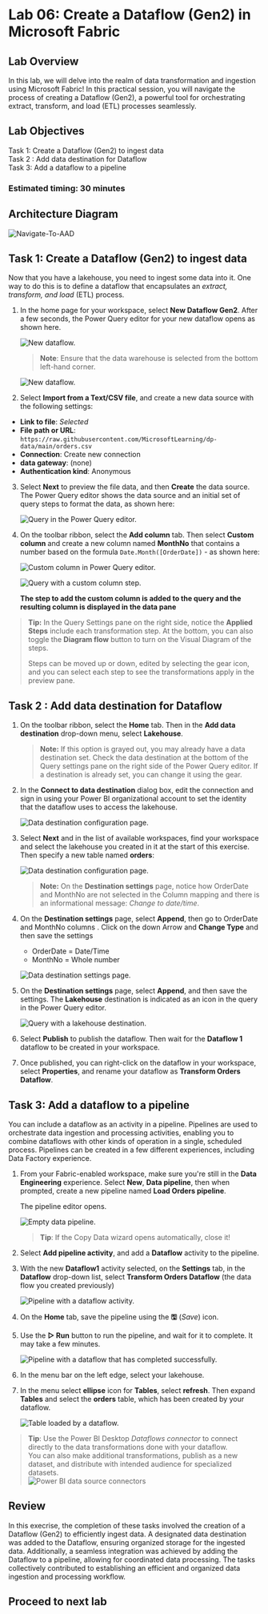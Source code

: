 # Lab 06: Create a Dataflow (Gen2) in Microsoft Fabric

## Lab Overview

In this lab, we will delve into the realm of data transformation and ingestion using Microsoft Fabric! In this practical session, you will navigate the process of creating a Dataflow (Gen2), a powerful tool for orchestrating extract, transform, and load (ETL) processes seamlessly.

## Lab Objectives

Task 1:  Create a Dataflow (Gen2) to ingest data<br>
Task 2 : Add data destination for Dataflow<br>
Task 3:  Add a dataflow to a pipeline<br>

  
### Estimated timing: 30 minutes

## Architecture Diagram

![Navigate-To-AAD](./Images/ws/lab_04.png)

## Task 1:  Create a Dataflow (Gen2) to ingest data

 Now that you have a lakehouse, you need to ingest some data into it. One way to do this is to define a dataflow that encapsulates an *extract, transform, and load* (ETL) process.

1. In the home page for your workspace, select **New Dataflow Gen2**. After a few seconds, the Power Query editor for your new dataflow opens as shown here.

    ![New dataflow.](./Images/dw1.png)

   >**Note**: Ensure that the data warehouse is selected from the bottom left-hand corner.
  
    ![New dataflow.](./Images/new-dataflow1.png)

1. Select **Import from a Text/CSV file**, and create a new data source with the following settings:
 - **Link to file**: *Selected*
 - **File path or URL**: `https://raw.githubusercontent.com/MicrosoftLearning/dp-data/main/orders.csv`
 - **Connection**: Create new connection
 - **data gateway**: (none)
 - **Authentication kind**: Anonymous

3. Select **Next** to preview the file data, and then **Create** the data source. The Power Query editor shows the data source and an initial set of query steps to format the data, as shown here:

    ![Query in the Power Query editor.](./Images/power-query1.png)

4. On the toolbar ribbon, select the **Add column** tab. Then select **Custom column** and create a new column named **MonthNo** that contains a number based on the formula `Date.Month([OrderDate])` - as shown here:

    ![Custom column in Power Query editor.](./Images/custom-column1.png)
   
    ![Query with a custom column step.](./Images/custom-column-added1.png)

     **The step to add the custom column is added to the query and the resulting column is displayed in the data pane**


> **Tip:** In the Query Settings pane on the right side, notice the **Applied Steps** include each transformation step. At the bottom, you can also toggle the **Diagram flow** button to turn on the Visual Diagram of the steps.
>
> Steps can be moved up or down, edited by selecting the gear icon, and you can select each step to see the transformations apply in the preview pane.

## Task 2 : Add data destination for Dataflow

1. On the toolbar ribbon, select the **Home** tab. Then in the **Add data destination** drop-down menu, select **Lakehouse**.

   > **Note:** If this option is grayed out, you may already have a data destination set. Check the data destination at the bottom of the Query settings pane on the right side of the Power Query editor. If a destination is already set, you can change it using the gear.

2. In the **Connect to data destination** dialog box, edit the connection and sign in using your Power BI organizational account to set the identity that the dataflow uses to access the lakehouse.

    ![Data destination configuration page.](./Images/dataflow-connection1.png)

3. Select **Next** and in the list of available workspaces, find your workspace and select the lakehouse you created in it at the start of this exercise. Then specify a new table named **orders**:

    ![Data destination configuration page.](./Images/lakehouse.png)

   > **Note:** On the **Destination settings** page, notice how OrderDate and MonthNo are not selected in the Column mapping and there is an informational message: *Change to date/time*.

4.  On the **Destination settings** page, select **Append**, then go  to OrderDate and MonthNo columns . Click on the down Arrow and **Change Type** and then save the settings

    - OrderDate = Date/Time
    - MonthNo = Whole number

    ![Data destination settings page.](./Images/save_settings.png)

5. On the **Destination settings** page, select **Append**, and then save the settings.  The **Lakehouse** destination is indicated as an icon in the query in the Power Query editor.

 
    ![Query with a lakehouse destination.](./Images/publish.png)

6. Select **Publish** to publish the dataflow. Then wait for the **Dataflow 1** dataflow to be created in your workspace.

7. Once published, you can right-click on the dataflow in your workspace, select **Properties**, and rename your dataflow as **Transform Orders Dataflow**.


## Task 3:  Add a dataflow to a pipeline

You can include a dataflow as an activity in a pipeline. Pipelines are used to orchestrate data ingestion and processing activities, enabling you to combine dataflows with other kinds of operation in a single, scheduled process. Pipelines can be created in a few different experiences, including Data Factory experience.

1. From your Fabric-enabled workspace, make sure you're still in the **Data Engineering** experience. Select **New**, **Data pipeline**, then when prompted, create a new pipeline named **Load Orders pipeline**.

   The pipeline editor opens.

    ![Empty data pipeline.](./Images/new-pipeline1.png)

   > **Tip**: If the Copy Data wizard opens automatically, close it!

2. Select **Add pipeline activity**, and add a **Dataflow** activity to the pipeline.

3. With the new **Dataflow1** activity selected, on the **Settings** tab, in the **Dataflow** drop-down list, select **Transform Orders Dataflow** (the data flow you created previously)

    ![Pipeline with a dataflow activity.](./Images/dataflow-activity1.png)

4. On the **Home** tab, save the pipeline using the **&#128427;** (*Save*) icon.
5. Use the **&#9655; Run** button to run the pipeline, and wait for it to complete. It may take a few minutes.

    ![Pipeline with a dataflow that has completed successfully.](./Images/dataflow-pipeline-succeeded1.png)

6. In the menu bar on the left edge, select your lakehouse.
7. In the menu select **ellipse** icon for **Tables**, select **refresh**. Then expand **Tables** and select the **orders** table, which has been created by your dataflow.

    ![Table loaded by a dataflow.](./Images/loaded-table1.png)

> **Tip**: Use the Power BI Desktop *Dataflows connector* to connect directly to the data transformations done with your dataflow.<br>
  You can also make additional transformations, publish as a new dataset, and distribute with intended audience for specialized datasets.<br>
    ![Power BI data source connectors](Images/pbid-dataflow-connectors1.png)

## Review
In this execrise, the completion of these tasks involved the creation of a Dataflow (Gen2) to efficiently ingest data. A designated data destination was added to the Dataflow, ensuring organized storage for the ingested data. Additionally, a seamless integration was achieved by adding the Dataflow to a pipeline, allowing for coordinated data processing. The tasks collectively contributed to establishing an efficient and organized data ingestion and processing workflow.
 
## Proceed to next lab 
